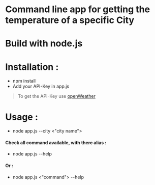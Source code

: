 # Command line app for getting the temperature of a specific City

# Build with node.js

# Installation :

- npm install
- Add your API-Key in app.js
> To get the API-Key use [openWeather](https://openweathermap.org/)

# Usage :

- node app.js --city <"city name">

#### Check all command available, with there alias :

- node app.js --help

#### Or :

- node app.js <"command"> --help
